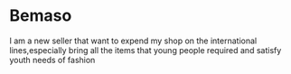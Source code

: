 # Bemaso
I am a new seller that want to expend my shop on  the international lines,especially bring all the items that young people required and satisfy youth needs of fashion  

